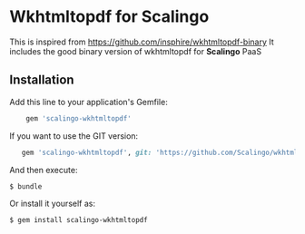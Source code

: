 # Wkhtmltopdf for Scalingo

This is inspired from https://github.com/insphire/wkhtmltopdf-binary
It includes the good binary version of wkhtmltopdf for __Scalingo__ PaaS

## Installation

Add this line to your application's Gemfile:

```ruby
    gem 'scalingo-wkhtmltopdf'
```

If you want to use the GIT version:

```ruby
   gem 'scalingo-wkhtmltopdf', git: 'https://github.com/Scalingo/wkhtmltopdf-gem'
```

And then execute:

    $ bundle

Or install it yourself as:

    $ gem install scalingo-wkhtmltopdf

